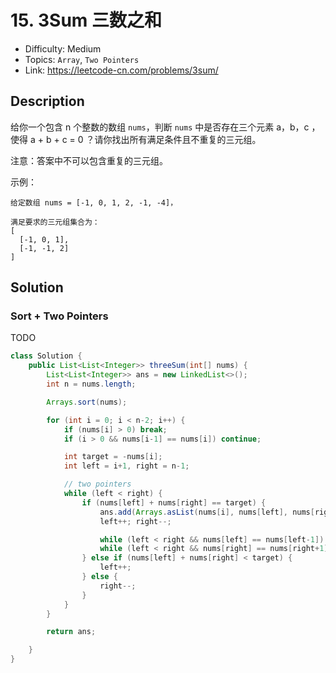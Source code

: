 # 15. 3Sum 三数之和

- Difficulty: Medium
- Topics: `Array`, `Two Pointers`
- Link: https://leetcode-cn.com/problems/3sum/

## Description

给你一个包含 n 个整数的数组 `nums`，判断 `nums` 中是否存在三个元素 a，b，c ，使得 a + b + c = 0 ？请你找出所有满足条件且不重复的三元组。

注意：答案中不可以包含重复的三元组。

示例：
```
给定数组 nums = [-1, 0, 1, 2, -1, -4]，

满足要求的三元组集合为：
[
  [-1, 0, 1],
  [-1, -1, 2]
]
```

## Solution

### Sort + Two Pointers

TODO

```java
class Solution {
    public List<List<Integer>> threeSum(int[] nums) {
        List<List<Integer>> ans = new LinkedList<>();
        int n = nums.length;

        Arrays.sort(nums);

        for (int i = 0; i < n-2; i++) {
            if (nums[i] > 0) break;
            if (i > 0 && nums[i-1] == nums[i]) continue;

            int target = -nums[i];
            int left = i+1, right = n-1;

            // two pointers
            while (left < right) {
                if (nums[left] + nums[right] == target) {
                    ans.add(Arrays.asList(nums[i], nums[left], nums[right]));
                    left++; right--;

                    while (left < right && nums[left] == nums[left-1]) left++;
                    while (left < right && nums[right] == nums[right+1]) right--;
                } else if (nums[left] + nums[right] < target) {
                    left++;
                } else {
                    right--;
                }
            }
        }

        return ans;

    }
}
```
